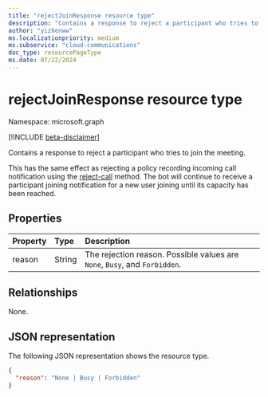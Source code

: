 ```yaml
---
title: "rejectJoinResponse resource type"
description: "Contains a response to reject a participant who tries to join the meeting."
author: "yizhenww"
ms.localizationpriority: medium
ms.subservice: "cloud-communications"
doc_type: resourcePageType
ms.date: 07/22/2024
---
```


# rejectJoinResponse resource type

Namespace: microsoft.graph

[!INCLUDE [beta-disclaimer](../../includes/beta-disclaimer.md)]

Contains a response to reject a participant who tries to join the meeting.

This has the same effect as rejecting a policy recording incoming call notification using the [reject-call](../api/call-reject.md) method. The bot will continue to receive a participant joining notification for a new user joining until its capacity has been reached.

## Properties

| Property         | Type                            | Description                                                                                                                                                  |
| :--------------- | :------------------------------ | :----------------------------------------------------------------------------------------------------------------------------------------------------------- |
| reason           | String                          | The rejection reason. Possible values are `None`, `Busy`, and `Forbidden`.                                                                                     |

## Relationships
None.

## JSON representation

The following JSON representation shows the resource type.

<!-- {
  "blockType": "resource",
  "optionalProperties": [],
  "@odata.type": "microsoft.graph.rejectJoinResponse"
}-->
```json
{
  "reason": "None | Busy | Forbidden" 
}
```

<!-- uuid: 8fcb5dbc-d5aa-4681-8e31-b001d5168d79
2015-10-25 14:57:30 UTC -->
<!--
{
  "type": "#page.annotation",
  "description": "rejectJoinResponse resource",
  "keywords": "",
  "section": "documentation",
  "tocPath": "",
  "suppressions": []
}
-->
